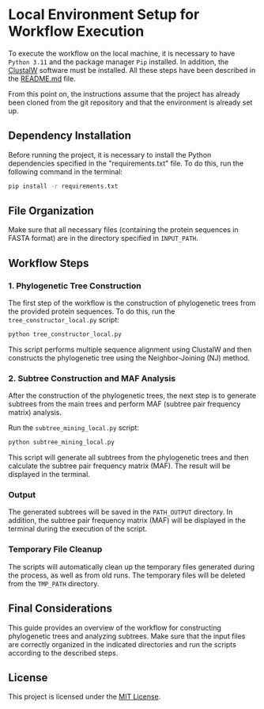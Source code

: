# Local Environment Setup for Workflow Execution

To execute the workflow on the local machine, it is necessary to have `Python 3.11` and the package manager `Pip` installed. In addition, the [ClustalW](http://www.clustal.org/clustal2/)   software must be installed. All these steps have been described in the [README.md](../README.md) file.

From this point on, the instructions assume that the project has already been cloned from the git repository and that the environment is already set up.

## Dependency Installation

Before running the project, it is necessary to install the Python dependencies specified in the "requirements.txt" file. To do this, run the following command in the terminal:

```bash
pip install -r requirements.txt
```

## File Organization

Make sure that all necessary files (containing the protein sequences in FASTA format) are in the directory specified in `INPUT_PATH`.

## Workflow Steps

### 1. Phylogenetic Tree Construction

The first step of the workflow is the construction of phylogenetic trees from the provided protein sequences. To do this, run the `tree_constructor_local.py` script:

```bash
python tree_constructor_local.py
```

This script performs multiple sequence alignment using ClustalW and then constructs the phylogenetic tree using the Neighbor-Joining (NJ) method.

### 2. Subtree Construction and MAF Analysis

After the construction of the phylogenetic trees, the next step is to generate subtrees from the main trees and perform MAF (subtree pair frequency matrix) analysis.

Run the `subtree_mining_local.py` script:

```bash
python subtree_mining_local.py
```

This script will generate all subtrees from the phylogenetic trees and then calculate the subtree pair frequency matrix (MAF). The result will be displayed in the terminal.

### Output

The generated subtrees will be saved in the `PATH_OUTPUT` directory. In addition, the subtree pair frequency matrix (MAF) will be displayed in the terminal during the execution of the script.

### Temporary File Cleanup

The scripts will automatically clean up the temporary files generated during the process, as well as from old runs. The temporary files will be deleted from the `TMP_PATH` directory.

## Final Considerations

This guide provides an overview of the workflow for constructing phylogenetic trees and analyzing subtrees. Make sure that the input files are correctly organized in the indicated directories and run the scripts according to the described steps.

## License

This project is licensed under the [MIT License](https://opensource.org/licenses/MIT).
